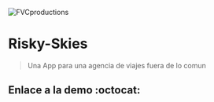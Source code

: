 
<a><img src="https://user-images.githubusercontent.com/61566125/75501500-7806c280-59d0-11ea-8538-cf841c2c4eb3.jpg" title="FVCproductions" alt="FVCproductions"></a>
# Risky-Skies
>Una App para una agencia de viajes fuera de lo comun

## Enlace a la demo :octocat:
